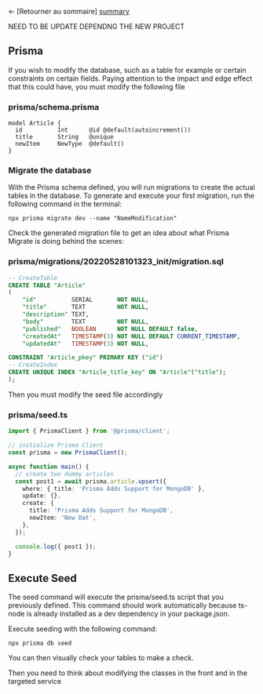 ← [Retourner au sommaire] [summary]

NEED TO BE UPDATE DEPENDNG THE NEW PROJECT

## Prisma

If you wish to modify the database, such as a table for example or certain constraints on certain fields. Paying attention to the impact and edge effect that this could have, you must modify the following file

### **prisma/schema.prisma**

```prisma
model Article {
  id          Int      @id @default(autoincrement())
  title       String   @unique
  newItem     NewType  @default()
}
```

### Migrate the database

With the Prisma schema defined, you will run migrations to create the actual tables in the database. To generate and execute your first migration, run the following command in the terminal:

```shell
npx prisma migrate dev --name "NameModification"
```

Check the generated migration file to get an idea about what Prisma Migrate is doing behind the scenes:

### prisma/migrations/20220528101323_init/migration.sql

```sql
-- CreateTable
CREATE TABLE "Article"
(
    "id"          SERIAL       NOT NULL,
    "title"       TEXT         NOT NULL,
    "description" TEXT,
    "body"        TEXT         NOT NULL,
    "published"   BOOLEAN      NOT NULL DEFAULT false,
    "createdAt"   TIMESTAMP(3) NOT NULL DEFAULT CURRENT_TIMESTAMP,
    "updatedAt"   TIMESTAMP(3) NOT NULL,

CONSTRAINT "Article_pkey" PRIMARY KEY ("id")
-- CreateIndex
CREATE UNIQUE INDEX "Article_title_key" ON "Article"("title");
);
```

Then you must modify the seed file accordingly

### prisma/seed.ts

```ts
import { PrismaClient } from '@prisma/client';

// initialize Prisma Client
const prisma = new PrismaClient();

async function main() {
  // create two dummy articles
  const post1 = await prisma.article.upsert({
    where: { title: 'Prisma Adds Support for MongoDB' },
    update: {},
    create: {
      title: 'Prisma Adds Support for MongoDB',
      newItem: 'New Dat',
    },
  });

  console.log({ post1 });
}
```

## Execute Seed

The seed command will execute the prisma/seed.ts script that you previously defined. This command should work automatically because ts-node is already installed as a dev dependency in your package.json.

Execute seeding with the following command:

```shell
npx prisma db seed
```

You can then visually check your tables to make a check.

Then you need to think about modifying the classes in the front and in the targeted service

[summary]: ../README.md
